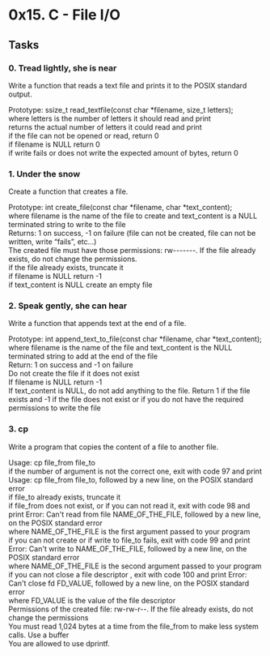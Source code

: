 # 0x15. C - File I/O

## Tasks
### 0. Tread lightly, she is near

Write a function that reads a text file and prints it to the POSIX standard output.  

Prototype: ssize_t read_textfile(const char *filename, size_t letters);  
where letters is the number of letters it should read and print  
returns the actual number of letters it could read and print  
if the file can not be opened or read, return 0  
if filename is NULL return 0  
if write fails or does not write the expected amount of bytes, return 0  


### 1. Under the snow  

Create a function that creates a file.  

Prototype: int create_file(const char *filename, char *text_content);  
where filename is the name of the file to create and text_content is a NULL terminated string to write to the file  
Returns: 1 on success, -1 on failure (file can not be created, file can not be written, write “fails”, etc…)  
The created file must have those permissions: rw-------. If the file already exists, do not change the permissions.  
if the file already exists, truncate it    
if filename is NULL return -1  
if text_content is NULL create an empty file 

### 2. Speak gently, she can hear
Write a function that appends text at the end of a file.  
  
Prototype: int append_text_to_file(const char *filename, char *text_content);  
where filename is the name of the file and text_content is the NULL terminated string to add at the end of the file  
Return: 1 on success and -1 on failure  
Do not create the file if it does not exist  
If filename is NULL return -1  
If text_content is NULL, do not add anything to the file. Return 1 if the file exists and -1 if the file does not exist or if you do not have the required permissions to write the file  


### 3. cp
Write a program that copies the content of a file to another file.  

Usage: cp file_from file_to  
if the number of argument is not the correct one, exit with code 97 and print Usage: cp file_from file_to, followed by a new line, on the POSIX standard error  
if file_to already exists, truncate it  
if file_from does not exist, or if you can not read it, exit with code 98 and print Error: Can't read from file NAME_OF_THE_FILE, followed by a new line, on the POSIX standard error  
where NAME_OF_THE_FILE is the first argument passed to your program  
if you can not create or if write to file_to fails, exit with code 99 and print Error: Can't write to NAME_OF_THE_FILE, followed by a new line, on the POSIX standard error  
where NAME_OF_THE_FILE is the second argument passed to your program  
if you can not close a file descriptor , exit with code 100 and print Error: Can't close fd FD_VALUE, followed by a new line, on the POSIX standard error  
where FD_VALUE is the value of the file descriptor  
Permissions of the created file: rw-rw-r--. If the file already exists, do not change the permissions  
You must read 1,024 bytes at a time from the file_from to make less system calls. Use a buffer  
You are allowed to use dprintf.   
